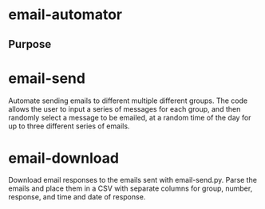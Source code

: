# email-automator

## Purpose

# email-send
Automate sending emails to different multiple different groups. The code allows the user to input a series of messages for each group, and then randomly select a message to be emailed, at a random time of the day for up to three different series of emails.

# email-download
Download email responses to the emails sent with email-send.py. Parse the emails and place them in a CSV with separate columns for group, number, response, and time and date of response.
